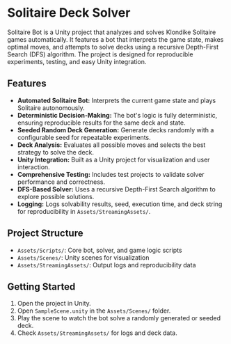 
# Solitaire Deck Solver

Solitaire Bot is a Unity project that analyzes and solves Klondike Solitaire games automatically. It features a bot that interprets the game state, makes optimal moves, and attempts to solve decks using a recursive Depth-First Search (DFS) algorithm. The project is designed for reproducible experiments, testing, and easy Unity integration.

## Features

- **Automated Solitaire Bot:** Interprets the current game state and plays Solitaire autonomously.
- **Deterministic Decision-Making:** The bot's logic is fully deterministic, ensuring reproducible results for the same deck and state.
- **Seeded Random Deck Generation:** Generate decks randomly with a configurable seed for repeatable experiments.
- **Deck Analysis:** Evaluates all possible moves and selects the best strategy to solve the deck.
- **Unity Integration:** Built as a Unity project for visualization and user interaction.
- **Comprehensive Testing:** Includes test projects to validate solver performance and correctness.
- **DFS-Based Solver:** Uses a recursive Depth-First Search algorithm to explore possible solutions.
- **Logging:** Logs solvability results, seed, execution time, and deck string for reproducibility in `Assets/StreamingAssets/`.

## Project Structure

- `Assets/Scripts/`: Core bot, solver, and game logic scripts
- `Assets/Scenes/`: Unity scenes for visualization
- `Assets/StreamingAssets/`: Output logs and reproducibility data

## Getting Started

1. Open the project in Unity.
2. Open `SampleScene.unity` in the `Assets/Scenes/` folder.
3. Play the scene to watch the bot solve a randomly generated or seeded deck.
4. Check `Assets/StreamingAssets/` for logs and deck data.